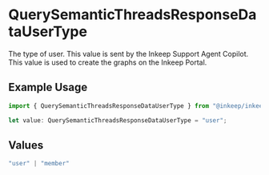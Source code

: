 # QuerySemanticThreadsResponseDataUserType

The type of user. This value is sent by the Inkeep Support Agent Copilot. This value is used to create the graphs on the Inkeep Portal.

## Example Usage

```typescript
import { QuerySemanticThreadsResponseDataUserType } from "@inkeep/inkeep-analytics/models/components";

let value: QuerySemanticThreadsResponseDataUserType = "user";
```

## Values

```typescript
"user" | "member"
```
